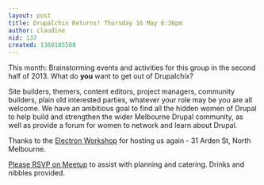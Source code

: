 ```yaml
---
layout: post
title: Drupalchix Returns! Thursday 16 May 6:30pm
author: claudine
nid: 137
created: 1368185508
---
```

This month: Brainstorming events and activities for this group in the second half of 2013. What do **you** want to get out of Drupalchix?

Site builders, themers, content editors, project managers, community builders, plain old interested parties, whatever your role may be you are all welcome. We have an ambitious goal to find all the hidden women of Drupal to help build and strengthen the wider Melbourne Drupal community, as well as provide a forum for women to network and learn about Drupal.

Thanks to the [Electron Workshop](http://www.electronworkshop.com.au/) for hosting us again - 31 Arden St, North Melbourne.

[Please RSVP on Meetup](http://www.meetup.com/Melbourne-Drupalchix/events/110853412/) to assist with planning and catering. Drinks and nibbles provided.

